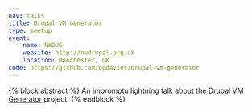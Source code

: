 ```yaml
---
nav: talks
title: Drupal VM Generator
type: meetup
event:
    name: NWDUG
    website: http://nwdrupal.org.uk
    location: Manchester, UK
code: https://github.com/opdavies/drupal-vm-generator
---
```

{% block abstract %}
An impromptu lightning talk about the [Drupal VM Generator](https://github.com/opdavies/drupal-vm-config-generator) project.
{% endblock %}
